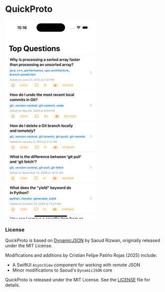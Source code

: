 # QuickProto

![](stackoverflow.gif)

### License

QuickProto is based on [DynamicJSON](https://github.com/saoudrizwan/DynamicJSON) by Saoud Rizwan, originally released under the MIT License.

Modifications and additions by Cristian Felipe Patiño Rojas (2025) include:
- A SwiftUI `AsyncView` component for working with remote JSON
- Minor modifications to Saoud's `DynamicJSON` core

QuickProto is released under the MIT License. See the [LICENSE](./LICENSE) file for details.
